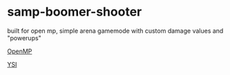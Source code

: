 # samp-boomer-shooter

built for open mp, simple arena gamemode with custom damage values and "powerups"

[OpenMP](https://github.com/openmultiplayer/open.mp/releases/tag/v1.3.1.2748)

[YSI](https://github.com/pawn-lang/YSI-Includes/releases)
